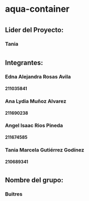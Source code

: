 # aqua-container
#
## Lider del Proyecto:
### Tania
#
## Integrantes:
### Edna Alejandra Rosas Avila
#### 211035841
### Ana Lydia Muñoz Alvarez
#### 211690238
### Angel Isaac Rios Pineda
#### 211674585
### Tania Marcela Gutiérrez Godínez
#### 210689341
#
## Nombre del grupo:
### Buitres
